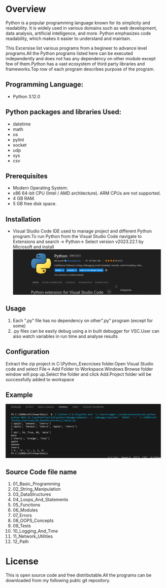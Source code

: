 # Overview

Python is a popular programming language known for its simplicity and readability. It is widely used in various domains such as web development, data analysis, artificial intelligence, and more. Python emphasizes code readability, which makes it easier to understand and maintain.

This Excersise list various programs from a begineer to advance level programs.All the Python programs listed here can be executed independently and does not has any dependency on other module except few of them.Python has a vast ecosystem of third party libraries and frameworks.Top row of each program describes purpose of the program.


## Programming Language:

+ Python 3.12.0
  
 ## Python packages and libraries Used:

+ datetime
+ math
+ os
+ pylint
+ socket
+ udp
+ sys
+ csv 

## Prerequisites

+ Modern Operating System:
+ x86 64-bit CPU (Intel / AMD architecture). ARM CPUs are not supported.
+ 4 GB RAM.
+ 5 GB free disk space.
  
  
## Installation

+ Visual Studio Code IDE used to manage project and different Python program.To run Python from the Visual Studio Code navigate to Extensions and search -> Python-> Select version v2023.22.1 by Microsoft and install
![Alt text](Python_ext_VSC.png)  


## Usage

1. Each ".py" file has no dependency on other".py" program (except for some)
2. .py files can be easily debug using a in built debugger for VSC.User can also watch variables in run time and analyse results
   
   
## Configuration
Extract the zip project in C:\Python_Execrcises folder.Open Visual Studio code and select File-> Add  Folder to Workspace.Windows Browse folder window will pop up.Select the folder and click Add.Project folder will be successfully added to workspace

## Example

![Alt text](Example.png)  


## Source Code file name

1. 01_Basic_Programming
2. 02_String_Manipulation
3. 03_DataStructures
4. 04_Loops_And_Statements
5. 05_Functions
6. 06_Modules
7. 07_Errors
8. 08_OOPS_Concepts
9. 09_Tests
10. 10_Logging_And_Time
11. 11_Network_Utilities
12. 12_Path
   

# License
This is open source code and free distributable.All the programs can be downloaded from my following publc git repository.
